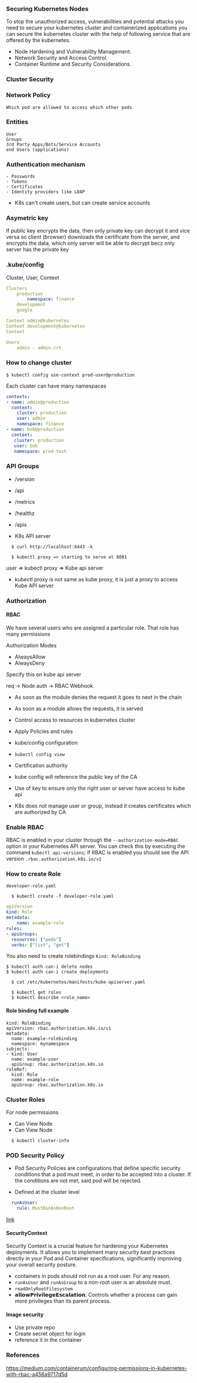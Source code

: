 ### Securing Kubernetes Nodes

To stop the unauthorized access, vulnerabilities and potential attacks you need to secure your kubernetes cluster and containerized applications you can secure the kubernetes cluster with the help of following service that are offered by the kubernetes.

* Node Hardening and Vulnerability Management.
* Network Security and Access Control.
* Container Runtime and Security Considerations.

### Cluster Security

### Network Policy
	Which pod are allowed to access which other pods
	
### Entities
	User
	Groups
	3rd Party Apps/Bots/Service Accounts
	end Users (applications)

### Authentication mechanism
	- Passwords
	- Tokens
	- Certificates
	- Identity providers like LDAP
	
* K8s can't create users, but can create service accounts

### Asymetric key
If public key encrypts the data, then only private key can decrypt it and vice versa
so client (browser) downloads the certificate from the server, and encrypts the data, which only server will be able to decrypt becz only server has the private key

### .kube/config

Cluster, User, Context

```yaml
Clusters
	production
		namespace: finance
	development
	google

Context	admin@kubernetes
Context	development@kubernetes
Context 

Users
	admin - admin.crt
```

	
### How to change cluster
```
$ kubectl config use-context prod-user@production
```
Each cluster can have many namespaces

```yaml
contexts:
- name: admin@production
  context:
    cluster: production
    user: admin
    namespace: finance
- name: bob@production
  context:
   cluster: production
   user: bob
   namespace: prod-test
```


### API Groups

* /version
* /api
* /metrics
* /healthz
* /apis

* K8s API server

```
  $ curl http://localhost:6443 -k
```

```
  $ kubectl proxy => starting to serve at 8001
```

user => kubectl proxy => Kube api server

* kubectl proxy  is not same as kube proxy, it is just a proxy to access Kube API server

### Authorization

#### RBAC
We have several users who are assigned a particular role. That role has many permissions

Authorization Modes
* AlwaysAllow
* AlwaysDeny

Specify this on kube api server

req -> Node auth -> RBAC Webhook

* As soon as the module denies the request it goes to next in the chain
* As soon as a module allows the requests, it is served


* Control access to resources in kubernetes cluster
* Apply Policies and rules
* kube/config configuration
* `kubectl config view`
* Certification authority
* kube config will reference the public key of the CA
* Use of key to ensure only the right user or server have access to kube api
* K8s does not manage user or group, instead it creates certificates which are authorized by CA

### Enable RBAC
 
 RBAC is enabled in your cluster through the `--authorization-mode=RBAC` option in your Kubernetes API server. You can check this by executing the command `kubectl api-versions`; if RBAC is enabled you should see the API version `.rbac.authorization.k8s.io/v1`


### How to create Role

`developer-role.yaml`

```
  $ kubectl create -f developer-role.yaml
```

```yaml
apiVersion
kind: Role
metadata:
	name: example-role
rules:
- apiGroups:
  resources: ["pods"]
  verbs: ["list", "get"]
```  

  
You also need to create rolebindings
`Kind: RoleBinding`

```
$ kubectl auth can-i delete nodes
$ kubectl auth can-i create deployments
```

```
  $ cat /etc/kubernetes/manifests/kube-apiserver.yaml
```

```
  $ kubectl get roles
  $ kubectl describe <role_name>
```

#### Role binding full example

```
kind: RoleBinding
apiVersion: rbac.authorization.k8s.io/v1
metadata:
  name: example-rolebinding
  namespace: mynamespace
subjects:
- kind: User
  name: example-user
  apiGroup: rbac.authorization.k8s.io
roleRef:
  kind: Role
  name: example-role
  apiGroup: rbac.authorization.k8s.io
```

### Cluster Roles
For node permissions

* Can View Node
* Can View Node

```
  $ kubectl cluster-info
```


### POD Security Policy

* Pod Security Policies are configurations that define specific security conditions that a pod must meet, in order to be accepted into a cluster. If the conditions are not met, said pod will be rejected.

* Defined at the cluster level

```yaml
  runAsUser:
    rule: MustRunAsNonRoot
```

[link](https://thenewstack.io/tutorial-create-a-kubernetes-pod-security-policy/)
#### SecurityContext

Security Context is a crucial feature for hardening your Kubernetes deployments. It allows you to implement many security best practices directly in your Pod and Container specifications, significantly improving your overall security posture.

- containers in pods should not run as a root user. For any reason.
- `runAsUser` and `runAsGroup` to a non-root user is an absolute must.
- `readOnlyRootFilesystem`
- 𝗮𝗹𝗹𝗼𝘄𝗣𝗿𝗶𝘃𝗶𝗹𝗲𝗴𝗲𝗘𝘀𝗰𝗮𝗹𝗮𝘁𝗶𝗼𝗻: Controls whether a process can gain more privileges than its parent process.

#### Image security

* Use private repo
* Create secret object for login
* reference it in the container

### References
https://medium.com/containerum/configuring-permissions-in-kubernetes-with-rbac-a456a9717d5d